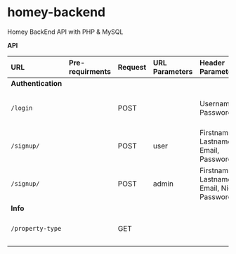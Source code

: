 # homey-backend
Homey BackEnd API with PHP &amp; MySQL

**API**

| URL | Pre-requirments | Request | URL Parameters | Header Parameters | onsuccess | onerror | Description |
| :------------ | :------------ | :------------  | :------------  | :------------  | :------------ | :------------ | :------------ |
| **Authentication** |  |  |   |  |  |  |  |
| `/login` |  | POST | | Username, Password | `data: { login: true, token: GENERATED_TOKEN, message: MESSAGE }` | `data: { login: false, message: MESSAGE}` | Log a user into system |
| `/signup/` |  | POST | user | Firstname, Lastname, Email, Password | `data: { signup: true, message: MESSAGE }` | `data: { signup: false, message: MESSAGE}` | Sign up a User |
| `/signup/` |  | POST | admin | Firstname, Lastname, Email, Nic,  Password | `data: { signup: true, message: MESSAGE }` | `data: { signup: false, message: MESSAGE}` | Sign up an Admin |
| **Info** |  |  |  |  |  |  |
| `/property-type` |  | GET |  |  |  |  | Get all property types |
|  |  |  |  |  |  |
